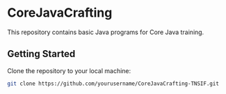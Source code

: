 # CoreJavaCrafting

This repository contains basic Java programs for Core Java training.

## Getting Started

Clone the repository to your local machine:

```bash
git clone https://github.com/yourusername/CoreJavaCrafting-TNSIF.git
